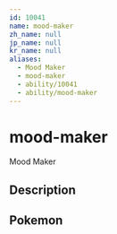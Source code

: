 ```yaml
---
id: 10041
name: mood-maker
zh_name: null
jp_name: null
kr_name: null
aliases:
  - Mood Maker
  - mood-maker
  - ability/10041
  - ability/mood-maker
---
```

# mood-maker

Mood Maker

## Description



## Pokemon



